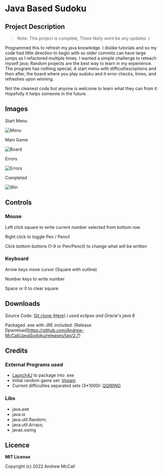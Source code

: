 # Java Based Sudoku
## Project Description

> Note:  This project is complete, There likely wont be any updates :/ 

Programmed this to refresh my java knowledge. I dislike tutorials and so my code had little direction to begin with so older commits can have large jumps as I refactored multiple times.
 I wanted a simple challenge to reteach myself java; Random projects are the best way to learn in my experience. The program has nothing special,  A start menu with difficulties/options and then after, the board where you play sudoku and it error checks, times, and refreshes upon winning.
 
 Not the cleanest code but anyone is welcome to learn what they can from it. Hopefully it helps someone in the future.

## Images

Start Menu

![Menu ](https://i.imgur.com/aF7Nnxt.png)

Main Game

![Board](https://i.imgur.com/jjIQXtQ.png)

Errors

![Errors](https://i.imgur.com/8CNVUM3.png)

Completed

![Win](https://i.imgur.com/oNutBvP.png)

## Controls

### Mouse
Left click square to write current number selected from bottom row.

Right click to toggle Pen / Pencil

Click bottom buttons (1-9 or Pen/Pencil) to change what will be written

### Keyboard
Arrow keys move cursor (Square with outline)

Number keys to write number

Space or 0 to clear square

## Downloads

Source Code: [Git clone (Here)](https://github.com/Andrew-McCall/JavaSodoku.git) *I used eclipse and Oracle's java 8*

Packaged .exe with JRE included: [Release Dpwmload]https://github.com/Andrew-McCall/JavaSodoku/releases/tag/2.7)

## Credits

### External Programs used
- [Launch4J](http://launch4j.sourceforge.net) to package into .exe
- Initial random game set: [Vopani](https://www.kaggle.com/rohanrao)
- Current difficulties separated sets (3*1000): [QQWING](https://qqwing.com/generate.html)

### Libs
- java.awt
- java.io
- java.util.Random;
- java.util.Arrays;
- javax.swing

## Licence

**MIT License**

Copyright (c) 2022 Andrew McCall
